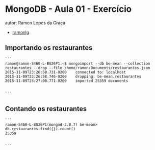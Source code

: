 # MongoDB - Aula 01 - Exercício
autor: Ramon Lopes da Graça
 - [ ramonlg](https://github.com/ramonlg/be-mean-instagram-mongodb/blob/master/class-01-resolved-ramonlg-ramon-lopes.md)

## Importando os restaurantes

    ```
    ramon@ramon-S460-L-BG26P1:~$ mongoimport --db be-mean --collection restaurantes --drop --file /home/ramon/Documents/restaurantes.json
    2015-11-09T23:26:58.731-0200	connected to: localhost
    2015-11-09T23:26:58.746-0200	dropping: be-mean.restaurantes
    2015-11-09T23:27:00.771-0200	imported 25359 documents


    ```

## Contando os restaurantes

    ```
    ramon-S460-L-BG26P1(mongod-3.0.7) be-mean> db.restaurantes.find({}).count()
    25359


    ```
